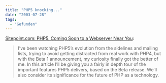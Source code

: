 ```yaml
---
title: "PHP5 knocking..."
date: "2003-07-28"
tags:
  - "Gefunden"
---
```


[Sitepoint.com: PHP5, Coming Soon to a Webserver Near You](http://www.sitepoint.com/article/1192/1 "PHP5: Coming Soon to a Webserver Near You"):

> I’ve been watching PHP5’s evolution from the sidelines and mailing lists, trying to avoid getting distracted from real work with PHP4, but with the Beta 1 announcement, my curiosity finally got the better of me. In this article I’ll be giving you a fairly in depth tour of the important features PHP5 delivers, based on the Beta release. We’ll also consider its significance for the future of PHP as a technology.
